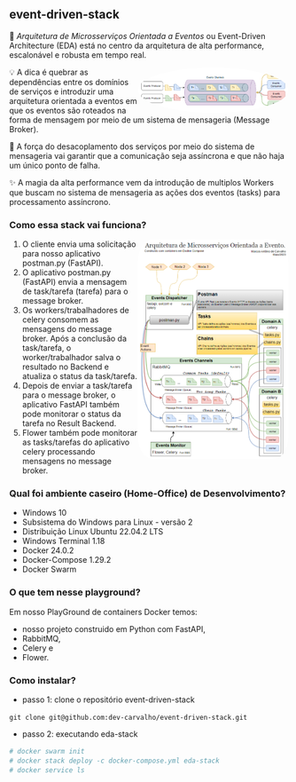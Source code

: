 


## event-driven-stack

🚀  *Arquitetura de Microsserviços Orientada a Eventos* ou Event-Driven Architecture (EDA) está no centro da arquitetura de alta performance, escalonável e robusta em tempo real. 

<div style="display: inline_block">
  <img align="right" alt="eda.png" style="border-radius: 100%; width: 54%; height:auto;" src="https://github.com/dev-carvalho/event-driven-stack/blob/main/image/eda.png">
</div>

💡 A dica é quebrar as dependências entre os domínios de serviços e introduzir uma arquitetura orientada a eventos em que os eventos são roteados na forma de mensagem por meio de um sistema de mensageria (Message Broker). 

💪 A força do desacoplamento dos serviços por meio do sistema de mensageria vai garantir que a comunicação seja assíncrona e que não haja um único ponto de falha.

✨ A magia da alta performance vem da introdução de multiplos Workers que buscam no sistema de mensageria as ações dos eventos (tasks) para processamento assíncrono. 

### Como essa stack vai funciona?

<div style="display: inline_block">
  <img align="right" alt="event-driven.png" style="border-radius: 10%; width: 54%; height:auto;" src="https://github.com/dev-carvalho/event-driven-stack/blob/main/image/event-driven.png">
</div>

1. O cliente envia uma solicitação para nosso aplicativo postman.py (FastAPI).
2. O aplicativo postman.py (FastAPI) envia a mensagem de task/tarefa (tarefa) para o message broker.
3. Os workers/trabalhadores de celery consomem as mensagens do message broker. Após a conclusão da task/tarefa, o worker/trabalhador salva o resultado no  Backend e atualiza o status da task/tarefa.
4. Depois de enviar a task/tarefa para o message broker, o aplicativo FastAPI também pode monitorar o status da tarefa no Result Backend.
5. Flower também pode monitorar as tasks/tarefas do aplicativo celery processando mensagens no message broker.

### Qual foi ambiente caseiro (Home-Office) de Desenvolvimento?
- Windows 10
- Subsistema do Windows para Linux - versão 2 
- Distribuição Linux Ubuntu 22.04.2 LTS
- Windows Terminal 1.18
- Docker 24.0.2
- Docker-Compose 1.29.2
- Docker Swarm 

### O que tem nesse playground?
Em nosso PlayGround de containers Docker temos:
- nosso projeto construido em Python com FastAPI,
- RabbitMQ,
- Celery e 
- Flower.

### Como instalar?
- passo 1: clone o repositório event-driven-stack<br>

`git clone git@github.com:dev-carvalho/event-driven-stack.git`

- passo 2: executando eda-stack
```bash
# docker swarm init
# docker stack deploy -c docker-compose.yml eda-stack
# docker service ls
```
<br>